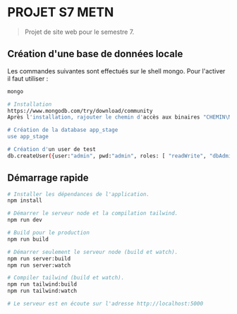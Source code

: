 # PROJET S7 METN

> Projet de site web pour le semestre 7.

## Création d'une base de données locale

Les commandes suivantes sont effectués sur le shell mongo.
Pour l'activer il faut utiliser : 
```bash
mongo
```

```bash
# Installation 
https://www.mongodb.com/try/download/community
Après l'installation, rajouter le chemin d'accès aux binaires "CHEMIN\MongoDB\Server\5.0\bin" dans la variable d'environnement PATH de Windows. 

# Création de la database app_stage
use app_stage

# Création d'un user de test
db.createUser({user:"admin", pwd:"admin", roles: [ "readWrite", "dbAdmin" ]});
```

## Démarrage rapide

```bash
# Installer les dépendances de l'application.
npm install

# Démarrer le serveur node et la compilation tailwind.
npm run dev

# Build pour le production
npm run build

# Démarrer seulement le serveur node (build et watch).
npm run server:build
npm run server:watch

# Compiler tailwind (build et watch).
npm run tailwind:build
npm run tailwind:watch

# Le serveur est en écoute sur l'adresse http://localhost:5000
```
